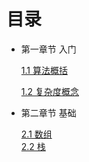 # 目录
+ 第一章节 入门

   [1.1 算法概括](./file/算法概括.md)
   
   [1.2 复杂度概念](./file/复杂度.md)

+ 第二章节 基础

   [2.1 数组](./file/array.md)  
   [2.2 栈](./file/stack.md)